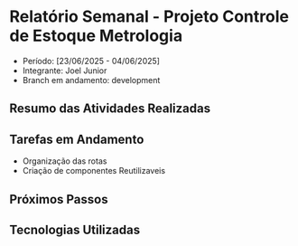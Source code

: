 # Relatório Semanal - Projeto Controle de Estoque Metrologia

- Período: [23/06/2025 - 04/06/2025]
- Integrante: Joel Junior
- Branch em andamento: development

## Resumo das Atividades Realizadas

## Tarefas em Andamento
- Organização das rotas
- Criação de componentes Reutilizaveis

## Próximos Passos

## Tecnologias Utilizadas